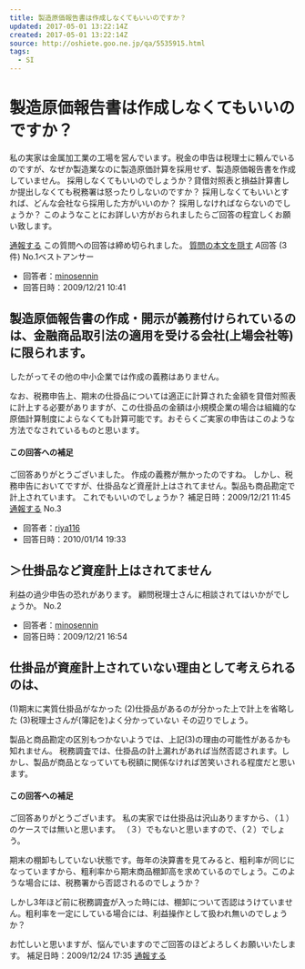 ```yaml
---
title: 製造原価報告書は作成しなくてもいいのですか？
updated: 2017-05-01 13:22:14Z
created: 2017-05-01 13:22:14Z
source: http://oshiete.goo.ne.jp/qa/5535915.html
tags:
  - SI
---
```


# 製造原価報告書は作成しなくてもいいのですか？

私の実家は金属加工業の工場を営んでいます。税金の申告は税理士に頼んでいるのですが、なぜか製造業なのに製造原価計算を採用せず、製造原価報告書を作成していません。 採用しなくてもいいのでしょうか？貸借対照表と損益計算書しか提出しなくても税務署は怒ったりしないのですか？ 採用しなくてもいいとすれば、どんな会社なら採用した方がいいのか？ 採用しなければならないのでしょうか？ このようなことにお詳しい方がおられましたらご回答の程宜しくお願い致します。

[通報する](#)
この質問への回答は締め切られました。
[質問の本文を隠す](https://oshiete.goo.ne.jp/qa/5535915.html#)
*A*回答 (3件)
No.1ベストアンサー

- 回答者：[minosennin](https://oshiete.goo.ne.jp/profile/1225014/)
- 回答日時：2009/12/21 10:41

## 製造原価報告書の作成・開示が義務付けられているのは、金融商品取引法の適用を受ける会社(上場会社等)に限られます。

したがってその他の中小企業では作成の義務はありません。

なお、税務申告上、期末の仕掛品については適正に計算された金額を貸借対照表に計上する必要がありますが、この仕掛品の金額は小規模企業の場合は組織的な原価計算制度によらなくても計算可能です。おそらくご実家の申告はこのような方法でなされているものと思います。

#### この回答への補足

ご回答ありがとうございました。
作成の義務が無かったのですね。
しかし、税務申告においてですが、仕掛品など資産計上はされてません。製品も商品勘定で計上されています。
これでもいいのでしょうか？
補足日時：2009/12/21 11:45
[通報する](#)
No.3

- 回答者：[riya116](https://oshiete.goo.ne.jp/profile/21348940/)
- 回答日時：2010/01/14 19:33

## ＞仕掛品など資産計上はされてません

利益の過少申告の恐れがあります。
顧問税理士さんに相談されてはいかがでしょうか。
No.2

- 回答者：[minosennin](https://oshiete.goo.ne.jp/profile/1225014/)
- 回答日時：2009/12/21 16:54

## 仕掛品が資産計上されていない理由として考えられるのは、

(1)期末に実質仕掛品がなかった
(2)仕掛品があるのが分かった上で計上を省略した
(3)税理士さんが(簿記を)よく分かっていない
その辺りでしょう。

製品と商品勘定の区別もつかないようでは、上記(3)の理由の可能性があるかも知れません。
税務調査では、仕掛品の計上漏れがあれば当然否認されます。しかし、製品が商品となっていても税額に関係なければ苦笑いされる程度だと思います。

#### この回答への補足

ご回答ありがとうございます。
私の実家では仕掛品は沢山ありますから、（１）のケースでは無いと思います。
（３）でもないと思いますので、（２）でしょう。

期末の棚卸もしていない状態です。毎年の決算書を見てみると、粗利率が同じになっていますから、粗利率から期末商品棚卸高を求めているのでしょう。このような場合には、税務署から否認されるのでしょうか？

しかし3年ほど前に税務調査が入った時には、棚卸について否認はうけていません。粗利率を一定にしている場合には、利益操作として扱われ無いのでしょうか？

お忙しいと思いますが、悩んでいますのでご回答のほどよろしくお願いいたします。
補足日時：2009/12/24 17:35
[通報する](#)